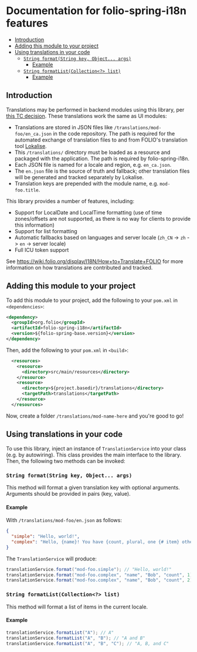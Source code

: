 # Documentation for folio-spring-i18n features

- [Introduction](#introduction)
- [Adding this module to your project](#adding-this-module-to-your-project)
- [Using translations in your code](#using-translations-in-your-code)
  - [`String format(String key, Object... args)`](#string-formatstring-key-object-args)
    - [Example](#example)
  - [`String formatList(Collection<?> list)`](#string-formatlistcollection-list)
    - [Example](#example-1)

## Introduction

Translations may be performed in backend modules using this library, per [this TC decision](https://wiki.folio.org/x/SqTc). These translations work the same as UI modules:

- Translations are stored in JSON files like `/translations/mod-foo/en_ca.json` in the code repository. The path is required for the automated exchange of translation files to and from FOLIO's translation tool [Lokalise](https://lokalise.org/).
- This `/translations/` directory must be loaded as a resource and packaged with the application. The path is required by folio-spring-i18n.
- Each JSON file is named for a locale and region, e.g. `en_ca.json`.
- The `en.json` file is the source of truth and fallback; other translation files will be generated and tracked separately by Lokalise.
- Translation keys are prepended with the module name, e.g. `mod-foo.title`.

This library provides a number of features, including:

- Support for LocalDate and LocalTime formatting (use of time zones/offsets are not supported, as there is no way for clients to provide this information)
- Support for list formatting
- Automatic fallbacks based on languages and server locale (`zh_CN` -> `zh` -> `en` -> server locale)
- Full ICU token support

See https://wiki.folio.org/display/I18N/How+to+Translate+FOLIO for more information on how translations are contributed and tracked.

## Adding this module to your project

To add this module to your project, add the following to your `pom.xml` in `<dependencies>`:

```xml
<dependency>
  <groupId>org.folio</groupId>
  <artifactId>folio-spring-i18n</artifactId>
  <version>${folio-spring-base.version}</version>
</dependency>
```

Then, add the following to your `pom.xml` in `<build>`:

```xml
  <resources>
    <resource>
      <directory>src/main/resources</directory>
    </resource>
    <resource>
      <directory>${project.basedir}/translations</directory>
      <targetPath>translations</targetPath>
    </resource>
  </resources>
```

Now, create a folder `/translations/mod-name-here` and you're good to go!

## Using translations in your code

To use this library, inject an instance of `TranslationService` into your class (e.g. by autowiring). This class provides the main interface to the library. Then, the following two methods can be invoked:

### `String format(String key, Object... args)`

This method will format a given translation key with optional arguments. Arguments should be provided in pairs (key, value).

#### Example

With `/translations/mod-foo/en.json` as follows:

```json
{
  "simple": "Hello, world!",
  "complex": "Hello, {name}! You have {count, plural, one {# item} other {# items}}."
}
```

The `TranslationService` will produce:

```java
translationService.format("mod-foo.simple"); // "Hello, world!"
translationService.format("mod-foo.complex", "name", "Bob", "count", 1); // "Hello, Bob! You have 1 item."
translationService.format("mod-foo.complex", "name", "Bob", "count", 2); // "Hello, Bob! You have 2 items."
```

### `String formatList(Collection<?> list)`

This method will format a list of items in the current locale.

#### Example

```java
translationService.formatList("A"); // A"
translationService.formatList("A", "B"); // "A and B"
translationService.formatList("A", "B", "C"); // "A, B, and C"
```
